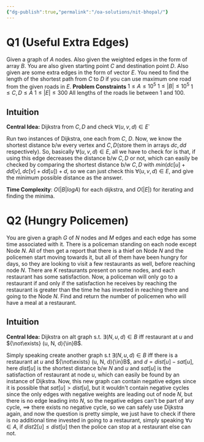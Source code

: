 ```yaml
---
{"dg-publish":true,"permalink":"/oa-solutions/nit-bhopal/"}
---
```


# Q1 (Useful Extra Edges)
Given a graph of $A$ nodes. Also given the weighted edges in the form of array $B$.
You are also given starting point $C$ and destination point $D$.
Also given are some extra edges in the form of vector $E$.
You need to find the length of the shortest path from $C$ to $D$ if you can use maximum one road from the given roads in $E$.
**Problem Constraints**
$1 {\le} A {\le} 10^5$ 
$1 {\le} |B| {\le} 10^5$
$1 {\le} C, D {\le} A$
$1 {\le} |E| {\le} 300$
All lengths of the roads lie between 1 and 100.
## Intuition

**Central Idea:** Dijkstra from $C, D$ and check ${\forall}(u,v,d){\in}E$`

Run two instances of Dijkstra, one each from $C$, $D$.  Now, we know the shortest distance b/w every vertex and $C, D$(store them in arrays $dc, dd$ respectively). So, basically ${\forall}(u, v, d) {\in} E$, all we have to check for is that, if using this edge decreases the distance b/w $C, D$ or not, which can easily be checked by comparing the shortest distance b/w $C, D$ with $min(dc[u]+dd[v], dc[v]+dd[u])+d$, so we can just check this ${\forall}(u, v, d) {\in} E$, and give the minimum possible distance as the answer.

**Time Complexity**: $O(|B|logA)$ for each dijkstra, and $O(|E|)$ for iterating and finding the minima.

# Q2 (Hungry Policemen)
You are given a graph $G$ of $N$ nodes and $M$ edges and each edge has some time associated with it.
There is a policeman standing on each node except Node $N$.
All of then get a report that there is a thief on Node $N$ and the policemen start moving towards it, but all of them have been hungry for days, so they are looking to visit a few restaurants as well, before reaching node $N$.
There are $K$ restaurants present on some nodes, and each restaurant has some satisfaction.
Now, a policeman will only go to a restaurant if and only if the satisfaction he receives by reaching the restaurant is greater than the time he has invested in reaching there and going to the Node $N$. 
Find and return the number of policemen who will have a meal at a restaurant.
## Intuition
**Central Idea:** Dijkstra on alt graph s.t. ${\exists}(N, u, d){\in}B$ iff restaurant at $u$ and ${\not\exists} (u, N, d){\in}B$.

Simply speaking create another graph s.t ${\exists}(N, u, d){\in}B$ iff there is a restaurant at $u$ and ${\not\exists} (u, N, d){\in}B$, and $d = dist[u]-sat[u]$, here $dist[u]$ is the shortest distance b/w $N$ and $u$ and $sat[u]$ is the satisfaction of restaurant at node $u$, which can easily be found by an instance of Dijkstra. Now, this new graph can contain negative edges since it is possible that $sat[u]>dist[u]$, but it wouldn't contain negative cycles since the only edges with negative weights are leading out of node $N$, but there is no edge leading into $N$, so the negative edges can't be part of any cycle, $\implies$ there exists no negative cycle, so we can safely use Dijkstra again, and now the question is pretty simple, we just have to check if there is no additional time invested in going to a restaurant, simply speaking ${\forall}u{\in}A$, if $dist2[u]{\le}dist[u]$ then the police can stop at a restaurant else can not.
